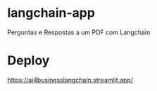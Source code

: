 # langchain-app
Perguntas e Respostas a um PDF com Langchain

# Deploy
https://ai4businesslangchain.streamlit.app/

